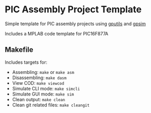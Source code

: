 # PIC Assembly Project Template
Simple template for PIC assembly projects using [gputils](https://gputils.sourceforge.io/) and [gpsim](https://gpsim.sourceforge.net/)  

Includes a MPLAB code template for PIC16F877A

## Makefile
Includes targets for:
- Assembling: `make` or `make asm`
- Disassembling: `make dasm`
- View COD: `make viewcod`
- Simulate CLI mode: `make simcli`
- Simulate GUI mode: `make sim`
- Clean output: `make clean`
- Clean git related files: `make cleangit`

